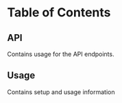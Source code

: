 # Table of Contents
## API
Contains usage for the API endpoints.
## Usage
Contains setup and usage information